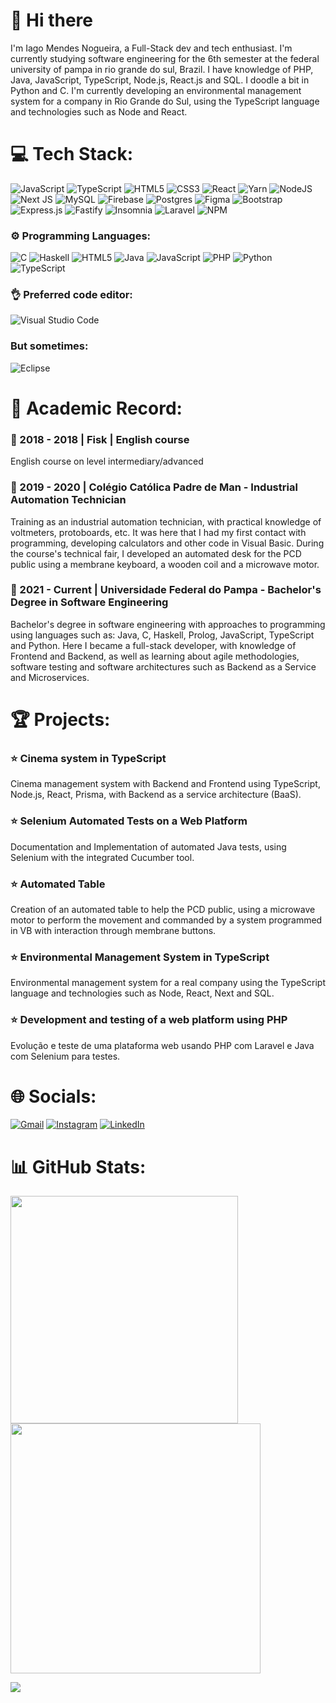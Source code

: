 # 👋 Hi there
I'm Iago Mendes Nogueira, a Full-Stack dev and tech enthusiast. I'm currently studying software engineering for the 6th semester at the federal university of pampa in rio grande do sul, Brazil. I have knowledge of PHP, Java, JavaScript, TypeScript, Node.js, React.js and SQL. I doodle a bit in Python and C. I'm currently developing an environmental management system for a company in Rio Grande do Sul, using the TypeScript language and technologies such as Node and React.

# 💻 Tech Stack:
![JavaScript](https://img.shields.io/badge/javascript-%23323330.svg?style=for-the-badge&logo=javascript&logoColor=%23F7DF1E) ![TypeScript](https://img.shields.io/badge/typescript-%23007ACC.svg?style=for-the-badge&logo=typescript&logoColor=white) ![HTML5](https://img.shields.io/badge/html5-%23E34F26.svg?style=for-the-badge&logo=html5&logoColor=white) ![CSS3](https://img.shields.io/badge/css3-%231572B6.svg?style=for-the-badge&logo=css3&logoColor=white) ![React](https://img.shields.io/badge/react-%2320232a.svg?style=for-the-badge&logo=react&logoColor=%2361DAFB) ![Yarn](https://img.shields.io/badge/yarn-%232C8EBB.svg?style=for-the-badge&logo=yarn&logoColor=white) ![NodeJS](https://img.shields.io/badge/node.js-6DA55F?style=for-the-badge&logo=node.js&logoColor=white) ![Next JS](https://img.shields.io/badge/Next-black?style=for-the-badge&logo=next.js&logoColor=white) ![MySQL](https://img.shields.io/badge/mysql-%2300f.svg?style=for-the-badge&logo=mysql&logoColor=white) ![Firebase](https://img.shields.io/badge/Firebase-039BE5?style=for-the-badge&logo=Firebase&logoColor=white) ![Postgres](https://img.shields.io/badge/postgres-%23316192.svg?style=for-the-badge&logo=postgresql&logoColor=white) ![Figma](https://img.shields.io/badge/figma-%23F24E1E.svg?style=for-the-badge&logo=figma&logoColor=white) ![Bootstrap](https://img.shields.io/badge/bootstrap-%238511FA.svg?style=for-the-badge&logo=bootstrap&logoColor=white) ![Express.js](https://img.shields.io/badge/express.js-%23404d59.svg?style=for-the-badge&logo=express&logoColor=%2361DAFB) ![Fastify](https://img.shields.io/badge/fastify-%23000000.svg?style=for-the-badge&logo=fastify&logoColor=white) ![Insomnia](https://img.shields.io/badge/Insomnia-black?style=for-the-badge&logo=insomnia&logoColor=5849BE) ![Laravel](https://img.shields.io/badge/laravel-%23FF2D20.svg?style=for-the-badge&logo=laravel&logoColor=white) ![NPM](https://img.shields.io/badge/NPM-%23CB3837.svg?style=for-the-badge&logo=npm&logoColor=white) 

### ⚙️ Programming Languages: 
![C](https://img.shields.io/badge/c-%2300599C.svg?style=for-the-badge&logo=c&logoColor=white) ![Haskell](https://img.shields.io/badge/Haskell-5e5086?style=for-the-badge&logo=haskell&logoColor=white) ![HTML5](https://img.shields.io/badge/html5-%23E34F26.svg?style=for-the-badge&logo=html5&logoColor=white) ![Java](https://img.shields.io/badge/java-%23ED8B00.svg?style=for-the-badge&logo=openjdk&logoColor=white) ![JavaScript](https://img.shields.io/badge/javascript-%23323330.svg?style=for-the-badge&logo=javascript&logoColor=%23F7DF1E) ![PHP](https://img.shields.io/badge/php-%23777BB4.svg?style=for-the-badge&logo=php&logoColor=white) ![Python](https://img.shields.io/badge/python-3670A0?style=for-the-badge&logo=python&logoColor=ffdd54) ![TypeScript](https://img.shields.io/badge/typescript-%23007ACC.svg?style=for-the-badge&logo=typescript&logoColor=white)

### 👌 Preferred code editor:
![Visual Studio Code](https://img.shields.io/badge/Visual%20Studio%20Code-0078d7.svg?style=for-the-badge&logo=visual-studio-code&logoColor=white)
### But sometimes: 
![Eclipse](https://img.shields.io/badge/Eclipse-FE7A16.svg?style=for-the-badge&logo=Eclipse&logoColor=white)

# 📖 Academic Record: 
### 📅 2018 - 2018 | Fisk | English course
English course on level intermediary/advanced
### 📅 2019 - 2020 | Colégio Católica Padre de Man - Industrial Automation Technician
Training as an industrial automation technician, with practical knowledge of voltmeters, protoboards, etc. It was here that I had my first contact with programming, developing calculators and other code in Visual Basic. During the course's technical fair, I developed an automated desk for the PCD public using a membrane keyboard, a wooden coil and a microwave motor.
### 📅 2021 - Current | Universidade Federal do Pampa - Bachelor's Degree in Software Engineering
Bachelor's degree in software engineering with approaches to programming using languages such as: Java, C, Haskell, Prolog, JavaScript, TypeScript and Python.
Here I became a full-stack developer, with knowledge of Frontend and Backend, as well as learning about agile methodologies, software testing and software architectures such as Backend as a Service and Microservices.

# 🏆 Projects: 
### ⭐ Cinema system in TypeScript
Cinema management system with Backend and Frontend using TypeScript, Node.js, React, Prisma, with Backend as a service architecture (BaaS).
### ⭐ Selenium Automated Tests on a Web Platform
Documentation and Implementation of automated Java tests, using Selenium with the integrated Cucumber tool.
### ⭐ Automated Table
Creation of an automated table to help the PCD public, using a microwave motor to perform the movement and commanded by a system programmed in VB with interaction through membrane buttons.
### ⭐ Environmental Management System in TypeScript
Environmental management system for a real company using the TypeScript language and technologies such as Node, React, Next and SQL.
### ⭐ Development and testing of a web platform using PHP
Evolução e teste de uma plataforma web usando PHP com Laravel e Java com Selenium para testes.

# 🌐 Socials:
[![Gmail](https://img.shields.io/badge/Gmail-D14836?style=for-the-badge&logo=gmail&logoColor=white)](iagomwndes432@gmail.com) [![Instagram](https://img.shields.io/badge/Instagram-%23E4405F.svg?style=for-the-badge&logo=Instagram&logoColor=white)](https://www.instagram.com/iago1mendes) [![LinkedIn](https://img.shields.io/badge/linkedin-%230077B5.svg?style=for-the-badge&logo=linkedin&logoColor=white)](www.linkedin.com/in/iagomnogueira)

# 📊 GitHub Stats:
<img src="https://github-readme-stats-wheat-two-53.vercel.app/api?username=IMendelN&theme=neon&hide_border=false&include_all_commits=false&count_private=false"  width="364px" />                    <img src="https://github-readme-streak-stats.herokuapp.com/?user=IMendelN&theme=neon&hide_border=false"  width="400px" />



![](https://github-readme-stats-wheat-two-53.vercel.app/api/top-langs/?username=IMendelN&theme=neon&hide_border=false&include_all_commits=false&count_private=false&layout=compact)
